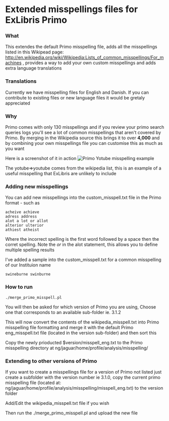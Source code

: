 Extended misspellings files for ExLibris Primo
=========
### What

This extendes the default Primo misspelling file, adds all the misspellings listed in this Wikipead page: http://en.wikipedia.org/wiki/Wikipedia:Lists_of_common_misspellings/For_machines
, provides a way to add your own custom misspellings and adds extra language translations

### Translations

Currently we have misspelling files for English and Danish.  If you can contribute to existing files or new language files it would be gretaly appreciated

### Why 

Primo comes with only 130 misspellings and if you review your primo search queries logs you'll see a lot of common misspellings that aren't covered by Primo.  By merging in the Wikipedia source this brings it to over **4,000**
and by combining your own misspellings file you can customise this as much as you want

Here is a screenshot of it in action
![Primo Yotube misspelling example](http://i.minus.com/ibf7h8VFi2cDkM.png)

The yotube=>youtube comes from the wikipedia list, this is an example of a useful misspelling that ExLibris are unlikely to include

### Adding new misspellings

You can add new misspellings into the custom_misspell.txt file in the Primo format - such as

    acheive achieve 
    adress address 
    alot a lot or allot 
    alterior ulterior 
    athiest atheist 

Where the incorrect spelling is the first word followed by a space then the corret spelling.
Note the *or* in the alot statement, this allows you to define multiple spelling results

I've added a sample into the custom_misspell.txt for a common misspelling of our Instituion name

    swineburne swinburne

### How to run
    ./merge_primo_misspell.pl

You will then be asked for which version of Primo you are using,  Choose one that corresponds to an available sub-folder
ie. 3.1.2

This will now convert the contents of the wikipedia_misspell.txt into Primo misspelling file formatting and merge it with the default Primo eng_misspell.txt file (located in the version sub-folder) and then sort this

Copy the newly prioducted $version/misspell_eng.txt to the Primo misspelling directory at ng/jaguar/home/profile/analysis/misspelling/

### Extending to other versions of Primo

If you want to create a misspellings file for a version of Primo not listed just create a subfolder with the version number ie 3.1.0,
copy the current primo misspelling file (located at: ng/jaguar/home/profile/analysis/misspelling/misspell_eng.txt) to the version folder

Add/Edit the wikipedia_misspell.txt file if you wish

Then run the ./merge_primo_misspell.pl and upload the new file
